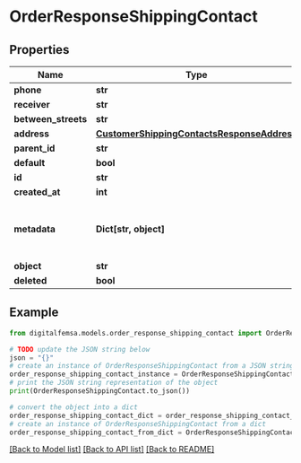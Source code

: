 # OrderResponseShippingContact


## Properties

Name | Type | Description | Notes
------------ | ------------- | ------------- | -------------
**phone** | **str** |  | [optional] 
**receiver** | **str** |  | [optional] 
**between_streets** | **str** |  | [optional] 
**address** | [**CustomerShippingContactsResponseAddress**](CustomerShippingContactsResponseAddress.md) |  | [optional] 
**parent_id** | **str** |  | [optional] 
**default** | **bool** |  | [optional] 
**id** | **str** |  | [optional] 
**created_at** | **int** |  | [optional] 
**metadata** | **Dict[str, object]** | Metadata associated with the shipping contact | [optional] 
**object** | **str** |  | [optional] 
**deleted** | **bool** |  | [optional] 

## Example

```python
from digitalfemsa.models.order_response_shipping_contact import OrderResponseShippingContact

# TODO update the JSON string below
json = "{}"
# create an instance of OrderResponseShippingContact from a JSON string
order_response_shipping_contact_instance = OrderResponseShippingContact.from_json(json)
# print the JSON string representation of the object
print(OrderResponseShippingContact.to_json())

# convert the object into a dict
order_response_shipping_contact_dict = order_response_shipping_contact_instance.to_dict()
# create an instance of OrderResponseShippingContact from a dict
order_response_shipping_contact_from_dict = OrderResponseShippingContact.from_dict(order_response_shipping_contact_dict)
```
[[Back to Model list]](../README.md#documentation-for-models) [[Back to API list]](../README.md#documentation-for-api-endpoints) [[Back to README]](../README.md)


